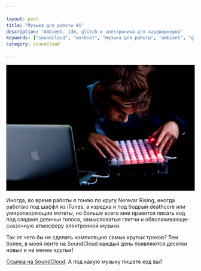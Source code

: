 ```yaml
---

layout: post
title: "Музыка для работы #1"
description: "Ambient, idm, glitch и электроника для хардворкеров"
keywords: ["soundcloud", "workset", "музыка для работы", "ambient", "glitch", "female vocal"]
category: soundcloud

---
```


![Музыка для работы](/assets/articles-assets/music/1.jpg)

Иногда, во время работы я гоняю по кругу Nerevar Rising, иногда работаю под шаффл
из iTunes, а изредка и под бодрый deathcore или умиротворяющие мотеты, но больше
всего мне нравится писать код под сладкие девичьи голоса, замысловатые глитчи
и обволакивающе-сказочную атмосферу электронной музыки.

Так от чего бы не сделать компиляцию самых крутых треков? Тем более, в моей ленте
на SoundCloud каждый день появляются десятки новых и не менее крутых!

<div id="player"></div>

<script>
  (function() {
      var script = document.createElement("script");
      
      script.type = "text/javascript";
      script.async = true;
      script.src = "//sd.toneden.io/production/toneden.loader.js"
      
      var entry = document.getElementsByTagName("script")[0];
      entry.parentNode.insertBefore(script, entry);
  }());
  
  ToneDenReady = window.ToneDenReady || [];
  ToneDenReady.push(function() {
      // Modify the dom and urls parameters to position
      // your player and select tracks/sets/artists to play.
      ToneDen.player.create({
          dom: '#player',
          urls: [
              'https://soundcloud.com/asheee/sets/workset-1'
          ],
          skin: 'mojave'
      });
  });
</script>


[Ссылка на SoundCloud][1]. А под какую музыку пишете код вы?

[1]: https://soundcloud.com/asheee/sets/workset-1
